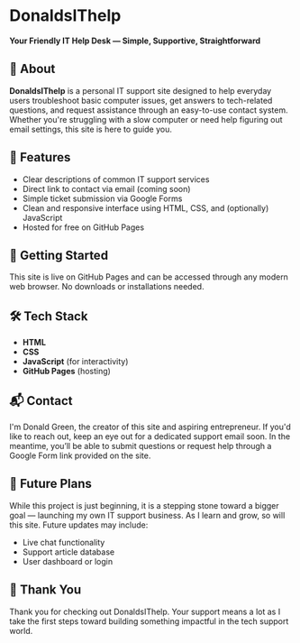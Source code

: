 # DonaldsIThelp

**Your Friendly IT Help Desk — Simple, Supportive, Straightforward**

## 📌 About

**DonaldsIThelp** is a personal IT support site designed to help everyday users troubleshoot basic computer issues, get answers to tech-related questions, and request assistance through an easy-to-use contact system. Whether you're struggling with a slow computer or need help figuring out email settings, this site is here to guide you.

## 🧰 Features

- Clear descriptions of common IT support services
- Direct link to contact via email (coming soon)
- Simple ticket submission via Google Forms
- Clean and responsive interface using HTML, CSS, and (optionally) JavaScript
- Hosted for free on GitHub Pages

## 🚀 Getting Started

This site is live on GitHub Pages and can be accessed through any modern web browser. No downloads or installations needed.

## 🛠 Tech Stack

- **HTML**
- **CSS**
- **JavaScript** (for interactivity)
- **GitHub Pages** (hosting)

## 📬 Contact

I'm Donald Green, the creator of this site and aspiring entrepreneur. If you'd like to reach out, keep an eye out for a dedicated support email soon. In the meantime, you’ll be able to submit questions or request help through a Google Form link provided on the site.

## 🔮 Future Plans

While this project is just beginning, it is a stepping stone toward a bigger goal — launching my own IT support business. As I learn and grow, so will this site. Future updates may include:
- Live chat functionality
- Support article database
- User dashboard or login

## 🙏 Thank You

Thank you for checking out DonaldsIThelp. Your support means a lot as I take the first steps toward building something impactful in the tech support world.
